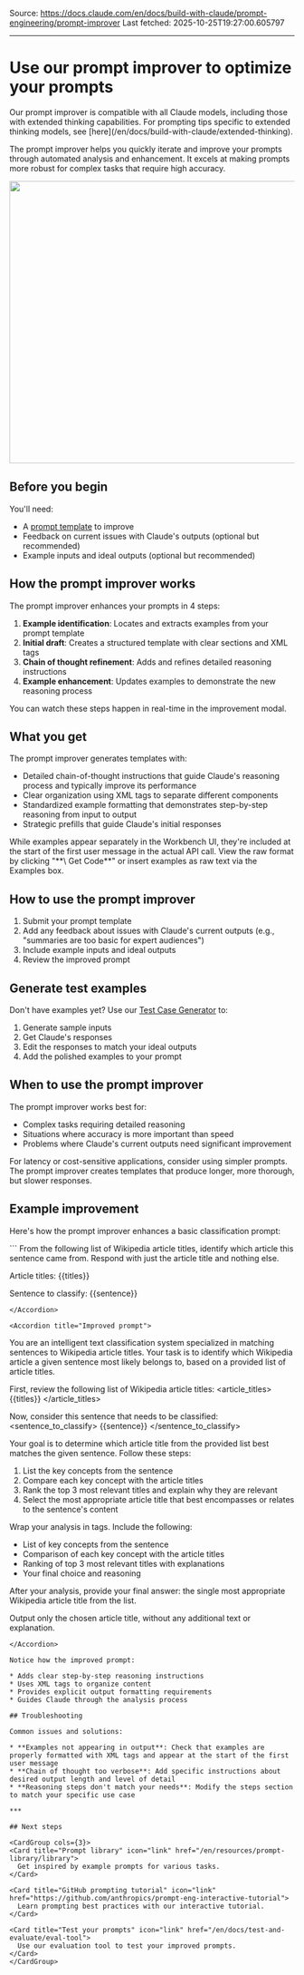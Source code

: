 Source: https://docs.claude.com/en/docs/build-with-claude/prompt-engineering/prompt-improver
Last fetched: 2025-10-25T19:27:00.605797

---

# Use our prompt improver to optimize your prompts

<Note>
  Our prompt improver is compatible with all Claude models, including those with extended thinking capabilities. For prompting tips specific to extended thinking models, see [here](/en/docs/build-with-claude/extended-thinking).
</Note>

The prompt improver helps you quickly iterate and improve your prompts through automated analysis and enhancement. It excels at making prompts more robust for complex tasks that require high accuracy.

<Frame>
  <img src="https://mintcdn.com/anthropic-claude-docs/LF5WV0SNF6oudpT5/images/prompt_improver.png?fit=max&auto=format&n=LF5WV0SNF6oudpT5&q=85&s=01479d382e45cc5cdec882d53f3bbf87" data-og-width="1210" width="1210" data-og-height="498" height="498" data-path="images/prompt_improver.png" data-optimize="true" data-opv="3" srcset="https://mintcdn.com/anthropic-claude-docs/LF5WV0SNF6oudpT5/images/prompt_improver.png?w=280&fit=max&auto=format&n=LF5WV0SNF6oudpT5&q=85&s=a8a5e551ed73c52fa522a558f07b1a68 280w, https://mintcdn.com/anthropic-claude-docs/LF5WV0SNF6oudpT5/images/prompt_improver.png?w=560&fit=max&auto=format&n=LF5WV0SNF6oudpT5&q=85&s=425bc1825e1a95df7b9c419eb4d2ccdc 560w, https://mintcdn.com/anthropic-claude-docs/LF5WV0SNF6oudpT5/images/prompt_improver.png?w=840&fit=max&auto=format&n=LF5WV0SNF6oudpT5&q=85&s=73e7bcf8692fa22632c26c34ebef281f 840w, https://mintcdn.com/anthropic-claude-docs/LF5WV0SNF6oudpT5/images/prompt_improver.png?w=1100&fit=max&auto=format&n=LF5WV0SNF6oudpT5&q=85&s=06b64cdc47098cb8bf1fb68cbe9212a5 1100w, https://mintcdn.com/anthropic-claude-docs/LF5WV0SNF6oudpT5/images/prompt_improver.png?w=1650&fit=max&auto=format&n=LF5WV0SNF6oudpT5&q=85&s=0373ee302a7fb52d64fee13d0a3d5dc4 1650w, https://mintcdn.com/anthropic-claude-docs/LF5WV0SNF6oudpT5/images/prompt_improver.png?w=2500&fit=max&auto=format&n=LF5WV0SNF6oudpT5&q=85&s=94ecf75d5241f3e68a6dbf2137f447a4 2500w" />
</Frame>

## Before you begin

You'll need:

* A [prompt template](/en/docs/build-with-claude/prompt-engineering/prompt-templates-and-variables) to improve
* Feedback on current issues with Claude's outputs (optional but recommended)
* Example inputs and ideal outputs (optional but recommended)

## How the prompt improver works

The prompt improver enhances your prompts in 4 steps:

1. **Example identification**: Locates and extracts examples from your prompt template
2. **Initial draft**: Creates a structured template with clear sections and XML tags
3. **Chain of thought refinement**: Adds and refines detailed reasoning instructions
4. **Example enhancement**: Updates examples to demonstrate the new reasoning process

You can watch these steps happen in real-time in the improvement modal.

## What you get

The prompt improver generates templates with:

* Detailed chain-of-thought instructions that guide Claude's reasoning process and typically improve its performance
* Clear organization using XML tags to separate different components
* Standardized example formatting that demonstrates step-by-step reasoning from input to output
* Strategic prefills that guide Claude's initial responses

<Note>
  While examples appear separately in the Workbench UI, they're included at the start of the first user message in the actual API call. View the raw format by clicking "**\</> Get Code**" or insert examples as raw text via the Examples box.
</Note>

## How to use the prompt improver

1. Submit your prompt template
2. Add any feedback about issues with Claude's current outputs (e.g., "summaries are too basic for expert audiences")
3. Include example inputs and ideal outputs
4. Review the improved prompt

## Generate test examples

Don't have examples yet? Use our [Test Case Generator](/en/docs/test-and-evaluate/eval-tool#creating-test-cases) to:

1. Generate sample inputs
2. Get Claude's responses
3. Edit the responses to match your ideal outputs
4. Add the polished examples to your prompt

## When to use the prompt improver

The prompt improver works best for:

* Complex tasks requiring detailed reasoning
* Situations where accuracy is more important than speed
* Problems where Claude's current outputs need significant improvement

<Note>
  For latency or cost-sensitive applications, consider using simpler prompts. The prompt improver creates templates that produce longer, more thorough, but slower responses.
</Note>

## Example improvement

Here's how the prompt improver enhances a basic classification prompt:

<Accordion title="Original prompt">
  ```
  From the following list of Wikipedia article titles, identify which article this sentence came from.
  Respond with just the article title and nothing else.

  Article titles:
  {{titles}}

  Sentence to classify:
  {{sentence}}
  ```
</Accordion>

<Accordion title="Improved prompt">
  ```
  You are an intelligent text classification system specialized in matching sentences to Wikipedia article titles. Your task is to identify which Wikipedia article a given sentence most likely belongs to, based on a provided list of article titles.

  First, review the following list of Wikipedia article titles:
  <article_titles>
  {{titles}}
  </article_titles>

  Now, consider this sentence that needs to be classified:
  <sentence_to_classify>
  {{sentence}}
  </sentence_to_classify>

  Your goal is to determine which article title from the provided list best matches the given sentence. Follow these steps:

  1. List the key concepts from the sentence
  2. Compare each key concept with the article titles
  3. Rank the top 3 most relevant titles and explain why they are relevant
  4. Select the most appropriate article title that best encompasses or relates to the sentence's content

  Wrap your analysis in <analysis> tags. Include the following:
  - List of key concepts from the sentence
  - Comparison of each key concept with the article titles
  - Ranking of top 3 most relevant titles with explanations
  - Your final choice and reasoning

  After your analysis, provide your final answer: the single most appropriate Wikipedia article title from the list.

  Output only the chosen article title, without any additional text or explanation.
  ```
</Accordion>

Notice how the improved prompt:

* Adds clear step-by-step reasoning instructions
* Uses XML tags to organize content
* Provides explicit output formatting requirements
* Guides Claude through the analysis process

## Troubleshooting

Common issues and solutions:

* **Examples not appearing in output**: Check that examples are properly formatted with XML tags and appear at the start of the first user message
* **Chain of thought too verbose**: Add specific instructions about desired output length and level of detail
* **Reasoning steps don't match your needs**: Modify the steps section to match your specific use case

***

## Next steps

<CardGroup cols={3}>
  <Card title="Prompt library" icon="link" href="/en/resources/prompt-library/library">
    Get inspired by example prompts for various tasks.
  </Card>

  <Card title="GitHub prompting tutorial" icon="link" href="https://github.com/anthropics/prompt-eng-interactive-tutorial">
    Learn prompting best practices with our interactive tutorial.
  </Card>

  <Card title="Test your prompts" icon="link" href="/en/docs/test-and-evaluate/eval-tool">
    Use our evaluation tool to test your improved prompts.
  </Card>
</CardGroup>